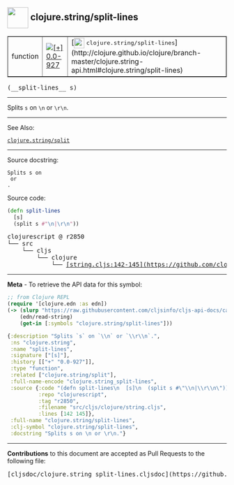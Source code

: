 ## <img width="48px" valign="middle" src="http://i.imgur.com/Hi20huC.png"> clojure.string/split-lines

 <table border="1">
<tr>

<td>function</td>
<td><a href="https://github.com/cljsinfo/cljs-api-docs/tree/0.0-927"><img valign="middle" alt="[+] 0.0-927" src="https://img.shields.io/badge/+-0.0--927-lightgrey.svg"></a> </td>
<td>
[<img height="24px" valign="middle" src="http://i.imgur.com/1GjPKvB.png"> <samp>clojure.string/split-lines</samp>](http://clojure.github.io/clojure/branch-master/clojure.string-api.html#clojure.string/split-lines)
</td>
</tr>
</table>

 <samp>
(__split-lines__ s)<br>
</samp>

---

Splits `s` on `\n` or `\r\n`.

---


See Also:

[`clojure.string/split`](clojure.string_split.md)<br>

---

Source docstring:

```
Splits s on 
 or 
.
```

Source code:

```clj
(defn split-lines
  [s]
  (split s #"\n|\r\n"))
```

 <pre>
clojurescript @ r2850
└── src
    └── cljs
        └── clojure
            └── <ins>[string.cljs:142-145](https://github.com/clojure/clojurescript/blob/r2850/src/cljs/clojure/string.cljs#L142-L145)</ins>
</pre>


---

__Meta__ - To retrieve the API data for this symbol:

```clj
;; from Clojure REPL
(require '[clojure.edn :as edn])
(-> (slurp "https://raw.githubusercontent.com/cljsinfo/cljs-api-docs/catalog/cljs-api.edn")
    (edn/read-string)
    (get-in [:symbols "clojure.string/split-lines"]))
```

```clj
{:description "Splits `s` on `\\n` or `\\r\\n`.",
 :ns "clojure.string",
 :name "split-lines",
 :signature ["[s]"],
 :history [["+" "0.0-927"]],
 :type "function",
 :related ["clojure.string/split"],
 :full-name-encode "clojure.string_split-lines",
 :source {:code "(defn split-lines\n  [s]\n  (split s #\"\\n|\\r\\n\"))",
          :repo "clojurescript",
          :tag "r2850",
          :filename "src/cljs/clojure/string.cljs",
          :lines [142 145]},
 :full-name "clojure.string/split-lines",
 :clj-symbol "clojure.string/split-lines",
 :docstring "Splits s on \n or \r\n."}

```

---

__Contributions__ to this document are accepted as Pull Requests to the following file:

 <pre>
[cljsdoc/clojure.string_split-lines.cljsdoc](https://github.com/cljsinfo/cljs-api-docs/blob/master/cljsdoc/clojure.string_split-lines.cljsdoc)
</pre>


